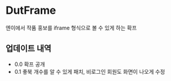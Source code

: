 # DutFrame
엔이에서 작품 홍보를 iframe 형식으로 볼 수 있게 하는 확프
## 업데이트 내역
- 0.0 확프 공개
- 0.1 좋북 개수를 알 수 있게 패치, 비로그인 회원도 화면이 나오게 수정
